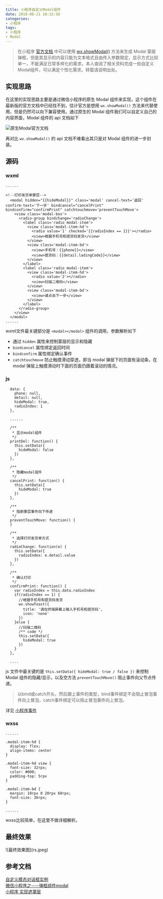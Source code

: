 ```yaml
---
title: 小程序自定义Modal组件
date: 2018-06-21 10:32:58
categories:
- 小程序
tags:
- 小程序
- Modal
---
```


> 在小程序 [官方文档](https://developers.weixin.qq.com/miniprogram/dev/) 中可以使用 [wx.showModal()](https://developers.weixin.qq.com/miniprogram/dev/api/api-react.html#wxshowmodalobject) 方法来生成 Modal 蒙层弹框，但是其显示的内容只能为文本格式且由传入参数限定，显示方式比较单一，不能满足日常多样化的需求。本人查阅了相关资料完成一些自定义Modal组件，可以满足个性化需求。转载请说明出处。

<!--more-->

## 实现思路
在这里的实现思路主要是通过微信小程序的原生 Modal 组件来实现，这个组件在最新版的官方文档中已经找不到，估计官方是想用 `wx.showModal()` 方法来代替使用，但是仍然可以向下兼容使用。通过原生的 Modal 组件我们可以自定义自己的内容界面，Modal 组件的 api 文档如下

![原生Modal官方文档](docs.png)

再对比 `wx.showModal()` 的 api 文档不难看出其只是对 Modal 组件的进一步封装。

## 源码

### wxml
```
......

<!--打印发货单蒙层-->
  <modal hidden="{{hideModal}}" class='modal' cancel-text='返回' confirm-text='下一步' bindcancel="cancelPrint" bindconfirm="confirmPrint" catchtouchmove='preventTouchMove'>
    <view class='modal-box'>
      <radio-group bindchange='radioChange'>
        <label class='radio modal-item'>
          <view class='modal-item-hd'>
            <radio value='1' checked='{{radioIndex == 1}}'></radio>
            <view>根据手机号和提货码发货</view>
          </view>
          <view class='modal-item-bd'>
            <view>手机号：{{phone}}</view>
            <view>提货码：{{detail.ladingCode}}</view>
          </view>
        </label>
        <label class='radio modal-item'>
          <view class='modal-item-hd'>
            <radio value='2'></radio>
            <view>扫描二维码</view>
          </view>
          <view class='modal-item-bd'>
            <view>请点击下一步</view>
          </view>
        </label>
      </radio-group>
    </view>
  </modal>
......
```
wxml文件最关键部分是 `<modal></modal>` 组件的调用，参数解析如下

* 通过 `hidden` 属性来控制蒙层的显示和隐藏
* `bindcancel` 属性绑定返回时间
* `bindconfirm` 属性绑定确认事件
* `catchtouchmove` 防止触摸滑动穿透，即当 modal 弹层下的页面有滚动条，在 modal 弹层上触摸滑动时下面的页面仍跟着滚动的情况。

### js
```
  data: {
    phone: null,
    detail: null,
    hideModal: true,
    radioIndex: 1
  },
  
  ......
  
  /**
   * 显示modal组件
   */
  printDel: function() {
    this.setData({
      hideModal: false
    })
  },
  
  /**
   * 隐藏modal组件
   */
  cancelPrint: function() {
    this.setData({
      hideModal: true
    })
  },
  
  /**
   * 阻断蒙层事件向下传递
   */
  preventTouchMove: function() {
  }

  /**
   * 选择打印发货单方式
   */
  radioChange: function(e) {
    this.setData({
      radioIndex: e.detail.value
    })
  },
  
  /**
   * 确认打印
   */
  confirmPrint: function() {
    var radioIndex = this.data.radioIndex
    if(radioIndex == 1) {
      //根据手机号和提货码发货
      wx.showToast({
        title: '请在终端屏幕上输入手机号和提货码',
        icon: 'none'
      })
    }else {
      //扫描二维码
      /** code */
      this.setData({
        hideModal: true
      })
    }
  },
  
  ....
```
js 文件中最关键的是 `this.setData({ hideModal: true / false })` 来控制 Modal 组件的隐藏/显示，以及空方法 `preventTouchMove()` 阻止事件向父节点传递。

> 以bind或catch开头，然后跟上事件的类型，bind事件绑定不会阻止冒泡事件向上冒泡，catch事件绑定可以阻止冒泡事件向上冒泡。

详见 [小程序事件](https://developers.weixin.qq.com/miniprogram/dev/framework/view/wxml/event.html)

### wxss
```
......

.modal-item-hd {
  display: flex;
  align-items: center
}

.modal-item-hd view {
  font-size: 32rpx;
  color: #000;
  padding-top: 5rpx
}

.modal-item-bd {
  margin: 10rpx 0 20rpx 60rpx;
  font-size: 36rpx;
}

......
```
wxss比较简单，在这里不做详细解析。

## 最终效果
<div style="width: 50%">![最终效果图](rs.jpeg)<div>

## 参考文档
[自定义模态对话框实例](https://blog.csdn.net/zhuyb829/article/details/73349295)  
[微信小程序之----弹框组件modal](https://www.cnblogs.com/liululin/p/6001437.html)  
[小程序 实现遮罩层](https://blog.csdn.net/u011072139/article/details/54016575)